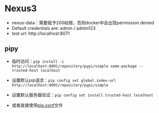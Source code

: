 # Nexus3

- nexus-data：需要赋予200权限，否则docker中会出现permission denied
- Default credentials are: admin / admin123
- test url: http://localhost:8071

## pipy

- 临时访问：`pip install -i http://localhost:8091/repository/pypi/simple some-package --trusted-host localhost` 

- 设置默认pip请求：`pip config set global.index-url http://localhost:8091/repository/pypi/simple`

- 设置默认服务器验证：`pip config set install.trusted-host localhost`

- 或者直接使用[pip.conf](pip.conf)文件
